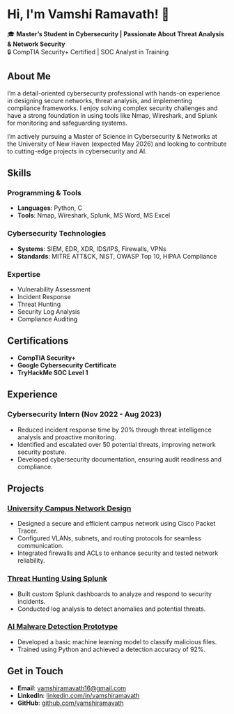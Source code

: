 # Hi, I'm Vamshi Ramavath! 👋  
🎓 **Master’s Student in Cybersecurity | Passionate About Threat Analysis & Network Security**  
🔒 CompTIA Security+ Certified | SOC Analyst in Training  

## About Me  
I’m a detail-oriented cybersecurity professional with hands-on experience in designing secure networks, threat analysis, and implementing compliance frameworks. I enjoy solving complex security challenges and have a strong foundation in using tools like Nmap, Wireshark, and Splunk for monitoring and safeguarding systems.  

I’m actively pursuing a Master of Science in Cybersecurity & Networks at the University of New Haven (expected May 2026) and looking to contribute to cutting-edge projects in cybersecurity and AI.  

## Skills  
### Programming & Tools  
- **Languages**: Python, C  
- **Tools**: Nmap, Wireshark, Splunk, MS Word, MS Excel  

### Cybersecurity Technologies  
- **Systems**: SIEM, EDR, XDR, IDS/IPS, Firewalls, VPNs  
- **Standards**: MITRE ATT&CK, NIST, OWASP Top 10, HIPAA Compliance  

### Expertise  
- Vulnerability Assessment  
- Incident Response  
- Threat Hunting  
- Security Log Analysis  
- Compliance Auditing  

## Certifications  
- **CompTIA Security+**  
- **Google Cybersecurity Certificate**  
- **TryHackMe SOC Level 1**  

## Experience  
### **Cybersecurity Intern** (Nov 2022 - Aug 2023)  
- Reduced incident response time by 20% through threat intelligence analysis and proactive monitoring.  
- Identified and escalated over 50 potential threats, improving network security posture.  
- Developed cybersecurity documentation, ensuring audit readiness and compliance.  

## Projects  
### [University Campus Network Design](https://github.com/vamshiramavath/university-campus-network)  
- Designed a secure and efficient campus network using Cisco Packet Tracer.  
- Configured VLANs, subnets, and routing protocols for seamless communication.  
- Integrated firewalls and ACLs to enhance security and tested network reliability.  

### [Threat Hunting Using Splunk](https://github.com/vamshiramavath/threat-hunting-splunk)  
- Built custom Splunk dashboards to analyze and respond to security incidents.  
- Conducted log analysis to detect anomalies and potential threats.  

### [AI Malware Detection Prototype](https://github.com/vamshiramavath/ai-malware-detection)  
- Developed a basic machine learning model to classify malicious files.  
- Trained using Python and achieved a detection accuracy of 92%.  

## Get in Touch  
- **Email**: vamshiramavath16@gmail.com  
- **LinkedIn**: [linkedin.com/in/vamshiramavath](https://linkedin.com/in/vamshiramavath)  
- **GitHub**: [github.com/vamshiramavath](https://github.com/vamshiramavath)  

